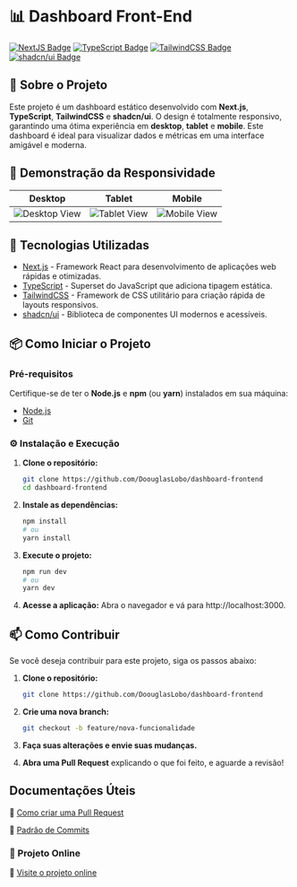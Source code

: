 # 📊 Dashboard Front-End

[![NextJS Badge](https://img.shields.io/badge/NextJS-000?style=for-the-badge&logo=next.js)](https://nextjs.org/)
[![TypeScript Badge](https://img.shields.io/badge/TypeScript-3178C6?style=for-the-badge&logo=typescript)](https://www.typescriptlang.org/)
[![TailwindCSS Badge](https://img.shields.io/badge/TailwindCSS-38B2AC?style=for-the-badge&logo=tailwind-css)](https://tailwindcss.com/)
[![shadcn/ui Badge](https://img.shields.io/badge/shadcn%2Fui-6528e0?style=for-the-badge)](https://shadcn.dev/)

## 📖 Sobre o Projeto

Este projeto é um dashboard estático desenvolvido com **Next.js**, **TypeScript**, **TailwindCSS** e **shadcn/ui**. O design é totalmente responsivo, garantindo uma ótima experiência em **desktop**, **tablet** e **mobile**. Este dashboard é ideal para visualizar dados e métricas em uma interface amigável e moderna.

## 🌟 Demonstração da Responsividade

|                      Desktop                      |                     Tablet                      |                     Mobile                      |
| :-----------------------------------------------: | :---------------------------------------------: | :---------------------------------------------: |
| ![Desktop View](https://lh3.googleusercontent.com/pw/AP1GczO-5Rs3XOcBtpXQNBrZ5rLRMOes0jKayp-HJ7GYEuAlhW7KhpOmXkoyqQF7iHpkuCku6yo7g6-pWCVLn1tcg1AbGXVSeOay3nx_210g7Lq9FcOK9DN1qwGIIU_XIkvmfIZj-BtLgkvYj3wu3o1WekJV=w1280-h578-s-no-gm?authuser=0) | ![Tablet View](https://lh3.googleusercontent.com/pw/AP1GczPa5gabK23PaYFtrOjh6Nd87htt8TlDCOUz8GwtVwCzhczF2QOvQDEsqZUgvLYVrDm7YmcTB7eUzGTDzMfL1t-pTHZx1rwNBlGouzYmfaDcmjjxqAldTGoMu3O4Mxe1nHYRqGBl3gSyJKbraEd0zTiK=w383-h511-s-no-gm?authuser=0) | ![Mobile View](https://lh3.googleusercontent.com/pw/AP1GczMrrwwehIxeTgQzNQ7QaCPnEoHD4DNwsN8sGwkAn1Hv879d975YKkM9qoKhBKPd_R190L_kILG4HuaSFIE6sJ_IKMZSinmiHDy1ZFcQPQf6jfL2pa7YIZK3MLMkC45Rm9Ea6TRRnwopAxbOR2ZUp8Uk=w296-h527-s-no-gm?authuser=0) |

## 🚀 Tecnologias Utilizadas

- [Next.js](https://nextjs.org/) - Framework React para desenvolvimento de aplicações web rápidas e otimizadas.
- [TypeScript](https://www.typescriptlang.org/) - Superset do JavaScript que adiciona tipagem estática.
- [TailwindCSS](https://tailwindcss.com/) - Framework de CSS utilitário para criação rápida de layouts responsivos.
- [shadcn/ui](https://shadcn.dev/) - Biblioteca de componentes UI modernos e acessíveis.

## 📦 Como Iniciar o Projeto

### Pré-requisitos

Certifique-se de ter o **Node.js** e **npm** (ou **yarn**) instalados em sua máquina:

- [Node.js](https://nodejs.org/)
- [Git](https://git-scm.com/)

### ⚙️ Instalação e Execução

1. **Clone o repositório:**

   ```bash
   git clone https://github.com/DoouglasLobo/dashboard-frontend
   cd dashboard-frontend
   ```

2. **Instale as dependências:**

   ```bash
   npm install
   # ou
   yarn install
   ```

3. **Execute o projeto:**

   ```bash
   npm run dev
   # ou
   yarn dev
   ```

4. **Acesse a aplicação:**
   Abra o navegador e vá para http://localhost:3000.

## 📫 Como Contribuir

Se você deseja contribuir para este projeto, siga os passos abaixo:

1. **Clone o repositório:**

   ```bash
   git clone https://github.com/DoouglasLobo/dashboard-frontend
   ```

2. **Crie uma nova branch:**

   ```bash
   git checkout -b feature/nova-funcionalidade
   ```

3. **Faça suas alterações e envie suas mudanças.**
4. **Abra uma Pull Request** explicando o que foi feito, e aguarde a revisão!

## Documentações Úteis

📝 [Como criar uma Pull Request](https://www.atlassian.com/br/git/tutorials/making-a-pull-request)

💾 [Padrão de Commits](https://gist.github.com/joshbuchea/6f47e86d2510bce28f8e7f42ae84c716)

### 🚀 Projeto Online

🚀 [Visite o projeto online]()
